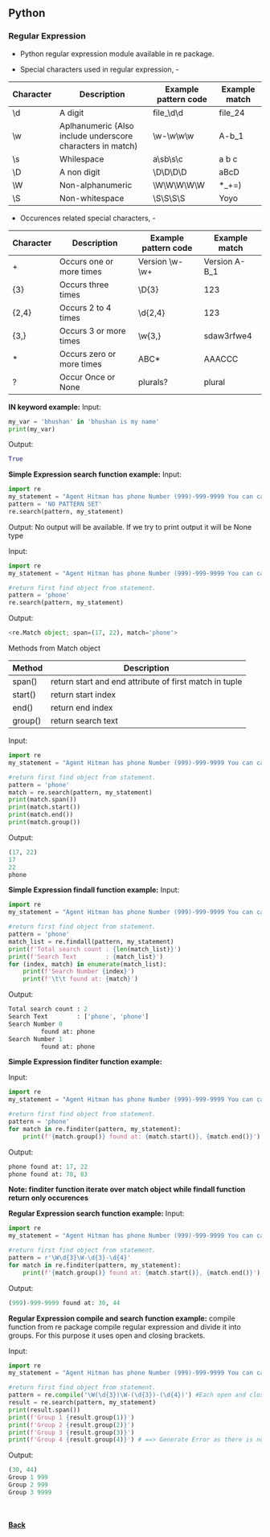 ## Python
### Regular Expression
 - Python regular expression module available in re package.
 
 - Special characters used in regular expression, - 
 
 | Character | Description | Example pattern code | Example match |
 | --- | --- | --- | --- |
 | \d | A digit | file_\d\d | file_24 |
 | \w | Aplhanumeric (Also include underscore characters in match) | \w-\w\w\w | A-b_1 |
 | \s | Whilespace | a\sb\s\c | a b c |
 | \D | A non digit | \D\D\D\D | aBcD |
 | \W | Non-alphanumeric | \W\W\W\W\W | *_+=) |
 | \S | Non-whitespace | \S\S\S\S | Yoyo |

- Occurences related special characters, -

 | Character | Description | Example pattern code | Example match |
 | --- | --- | --- | --- |
 | + | Occurs one or more times | Version \w-\w+ | Version A-B_1 |
 | {3} | Occurs three times | \D{3} | 123 |
 | {2,4} | Occurs 2 to 4 times | \d{2,4} | 123 |
 | {3,} | Occurs 3 or more times | \w{3,} | sdaw3rfwe4 |
 | * | Occurs zero or more times | ABC* | AAACCC |
 | ? | Occur Once or None | plurals? | plural |

**IN keyword example:**
Input:
```python
my_var = 'bhushan' in 'bhushan is my name'
print(my_var)
```
Output:
```python
True
```

**Simple Expression search function example:**
Input:
```python
import re
my_statement = "Agent Hitman has phone Number (999)-999-9999 You can call at any time on this phone number!!!"
pattern = 'NO PATTERN SET'
re.search(pattern, my_statement)
```
Output: No output will be available. If we try to print output it will be None type

Input:
```python
import re
my_statement = "Agent Hitman has phone Number (999)-999-9999 You can call at any time on this phone number!!!"

#return first find object from statement.
pattern = 'phone'
re.search(pattern, my_statement)
```
Output:
```python
<re.Match object; span=(17, 22), match='phone'>
```
Methods from Match object

| Method | Description |
| --- | --- |
| span() | return start and end attribute of first match in tuple |
| start() | return start index |
| end() | return end index |
| group() | return search text |

Input:
```python
import re
my_statement = "Agent Hitman has phone Number (999)-999-9999 You can call at any time on this phone number!!!"

#return first find object from statement.
pattern = 'phone'
match = re.search(pattern, my_statement)
print(match.span())
print(match.start())
print(match.end())
print(match.group())
```
Output:
```python
(17, 22)
17
22
phone
```

**Simple Expression findall function example:**
Input:
```python
import re
my_statement = "Agent Hitman has phone Number (999)-999-9999 You can call at any time on this phone number!!!"

#return first find object from statement.
pattern = 'phone'
match_list = re.findall(pattern, my_statement)
print(f'Total search count : {len(match_list)}')
print(f'Search Text        : {match_list}')
for (index, match) in enumerate(match_list):
    print(f'Search Number {index}')
    print(f'\t\t found at: {match}')
```
Output:
```python
Total search count : 2
Search Text        : ['phone', 'phone']
Search Number 0
		 found at: phone
Search Number 1
		 found at: phone
```

**Simple Expression finditer function example:**

Input:
```python
import re
my_statement = "Agent Hitman has phone Number (999)-999-9999 You can call at any time on this phone number!!!"

#return first find object from statement.
pattern = 'phone'
for match in re.finditer(pattern, my_statement):
    print(f'{match.group()} found at: {match.start()}, {match.end()}')
```
Output:
```python
phone found at: 17, 22
phone found at: 78, 83
```

**Note: finditer function iterate over match object while findall function return only occurences**

**Regular Expression search function example:**
Input:
```python
import re
my_statement = "Agent Hitman has phone Number (999)-999-9999 You can call at any time on this phone number!!!"

#return first find object from statement.
pattern = r'\W\d{3}\W-\d{3}-\d{4}'
for match in re.finditer(pattern, my_statement):
    print(f'{match.group()} found at: {match.start()}, {match.end()}')
```
Output:
```python
(999)-999-9999 found at: 30, 44
```

**Regular Expression compile and search function example:**
compile function from re package compile regular expression and divide it into groups. For this purpose it uses open and closing brackets.

Input:
```python
import re
my_statement = "Agent Hitman has phone Number (999)-999-9999 You can call at any time on this phone number!!!"

#return first find object from statement.
pattern = re.compile('\W(\d{3})\W-(\d{3})-(\d{4})') #Each open and closing bracket represent group.
result = re.search(pattern, my_statement)
print(result.span())
print(f'Group 1 {result.group(1)}')
print(f'Group 2 {result.group(2)}')
print(f'Group 3 {result.group(3)}')
print(f'Group 4 {result.group(4)}') # ==> Generate Error as there is no 4th group available
```
Output:
```python
(30, 44)
Group 1 999
Group 2 999
Group 3 9999
```


<br/><br/>
[<i class="fa fa-arrow-left"></i> **Back**](../)

